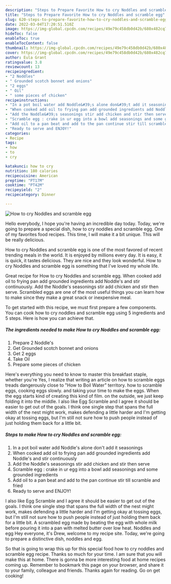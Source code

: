```yaml
---
description: "Steps to Prepare Favorite How to cry Noddles and scramble egg"
title: "Steps to Prepare Favorite How to cry Noddles and scramble egg"
slug: 620-steps-to-prepare-favorite-how-to-cry-noddles-and-scramble-egg
date: 2022-03-04T17:20:51.510Z
image: https://img-global.cpcdn.com/recipes/49e79c458db0d42b/680x482cq70/how-to-cry-noddles-and-scramble-egg-recipe-main-photo.jpg
hideToc: false
enableToc: true
enableTocContent: false
thumbnail: https://img-global.cpcdn.com/recipes/49e79c458db0d42b/680x482cq70/how-to-cry-noddles-and-scramble-egg-recipe-main-photo.jpg
cover: https://img-global.cpcdn.com/recipes/49e79c458db0d42b/680x482cq70/how-to-cry-noddles-and-scramble-egg-recipe-main-photo.jpg
author: Eula Grant
ratingvalue: 3.8
reviewcount: 13
recipeingredient:
- "2 Noddles"
- " Grounded scotch bonnet and onions"
- "2 eggs"
- " Oil"
- " some pieces of chicken"
recipeinstructions:
- "In a pot boil water add Noddle&#39;s alone don&#39;t add it seasonings"
- "When cooked add oil to frying pan add grounded ingredients add Noddle&#39;s and stir continuously"
- "Add the Noddle&#39;s seasonings stir add chicken and stir then serve"
- "Scramble egg : crake in ur egg into a bowl add seasonings and some grounded ingredients"
- "Add oil to a pan beat and add to the pan continue stir till scramble and fried"
- "Ready to serve and ENJOY!"
categories:
- Recipe
tags:
- how
- to
- cry

katakunci: how to cry 
nutrition: 180 calories
recipecuisine: American
preptime: "PT17M"
cooktime: "PT42M"
recipeyield: "2"
recipecategory: Dinner

---
```



![How to cry Noddles and scramble egg](https://img-global.cpcdn.com/recipes/49e79c458db0d42b/680x482cq70/how-to-cry-noddles-and-scramble-egg-recipe-main-photo.jpg)

Hello everybody, I hope you're having an incredible day today. Today, we're going to prepare a special dish, how to cry noddles and scramble egg. One of my favorites food recipes. This time, I will make it a bit unique. This will be really delicious.

How to cry Noddles and scramble egg is one of the most favored of recent trending meals in the world. It is enjoyed by millions every day. It is easy, it is quick, it tastes delicious. They are nice and they look wonderful. How to cry Noddles and scramble egg is something that I've loved my whole life.

Great recipe for How to cry Noddles and scramble egg. When cooked add oil to frying pan add grounded ingredients add Noddle&#39;s and stir continuously. Add the Noddle&#39;s seasonings stir add chicken and stir then serve. Scrambled eggs are one of the most useful things you can learn how to make since they make a great snack or inexpensive meal.


To get started with this recipe, we must first prepare a few components. You can cook how to cry noddles and scramble egg using 5 ingredients and 5 steps. Here is how you can achieve that.

<!--inarticleads1-->

##### The ingredients needed to make How to cry Noddles and scramble egg:

1. Prepare 2 Noddle&#39;s
1. Get  Grounded scotch bonnet and onions
1. Get 2 eggs
1. Take  Oil
1. Prepare  some pieces of chicken


Here&#39;s everything you need to know to master this breakfast staple, whether you&#39;re Yes, I realize that writing an article on how to scramble eggs treads dangerously close to &#34;How to Boil Water&#34; territory. how to scramble eggs, cooking eggs slowly. and taking your time to make the eggs. When the egg starts kind of creating this kind of film. on the outside, we just keep folding it into the middle. I also like Egg Scramble and I agree it should be easier to get out of the goals. I think one single step that spans the full width of the nest might work, makes defending a little harder and I&#39;m getting okay at tossing eggs, but I&#39;m still not sure how to push people instead of just holding them back for a little bit. 

<!--inarticleads2-->

##### Steps to make How to cry Noddles and scramble egg:

1. In a pot boil water add Noddle&#39;s alone don&#39;t add it seasonings
1. When cooked add oil to frying pan add grounded ingredients add Noddle&#39;s and stir continuously
1. Add the Noddle&#39;s seasonings stir add chicken and stir then serve
1. Scramble egg : crake in ur egg into a bowl add seasonings and some grounded ingredients
1. Add oil to a pan beat and add to the pan continue stir till scramble and fried
1. Ready to serve and ENJOY!

I also like Egg Scramble and I agree it should be easier to get out of the goals. I think one single step that spans the full width of the nest might work, makes defending a little harder and I&#39;m getting okay at tossing eggs, but I&#39;m still not sure how to push people instead of just holding them back for a little bit. A scrambled egg made by beating the egg with whole milk before pouring it into a pan with melted butter over low heat. Noddles and egg Hey everyone, it&#39;s Drew, welcome to my recipe site. Today, we&#39;re going to prepare a distinctive dish, noddles and egg. 

So that is going to wrap this up for this special food how to cry noddles and scramble egg recipe. Thanks so much for your time. I am sure that you will make this at home. There is gonna be more interesting food at home recipes coming up. Remember to bookmark this page on your browser, and share it to your family, colleague and friends. Thanks again for reading. Go on get cooking!
